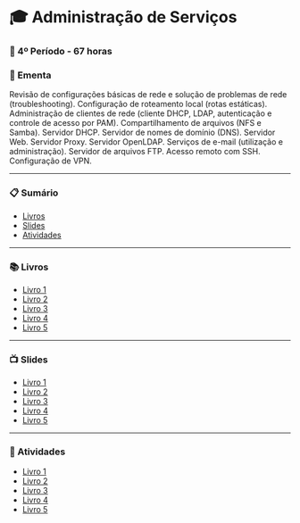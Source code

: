
# :mortar_board: Administração de Serviços
### :date: 4º Período - 67 horas

### :scroll: Ementa

Revisão de configurações básicas de rede e solução de problemas de rede (troubleshooting). Configuração de roteamento local (rotas estáticas). Administração de clientes de rede (cliente DHCP, LDAP, autenticação e controle de acesso por PAM). Compartilhamento de arquivos (NFS e Samba). Servidor DHCP. Servidor de nomes de domínio (DNS). Servidor Web. Servidor Proxy. Servidor OpenLDAP. Serviços de e-mail (utilização e administração). Servidor de arquivos FTP. Acesso remoto com SSH. Configuração de VPN.

---

### :clipboard: Sumário

- [Livros](#books-livros)
- [Slides](#tv-slides)
- [Atividades](#pencil-atividades)

---

### :books: Livros

- [Livro 1]()
- [Livro 2]()
- [Livro 3]()
- [Livro 4]()
- [Livro 5]()

---

### :tv: Slides

- [Livro 1]()
- [Livro 2]()
- [Livro 3]()
- [Livro 4]()
- [Livro 5]()

---

### :pencil: Atividades

- [Livro 1]()
- [Livro 2]()
- [Livro 3]()
- [Livro 4]()
- [Livro 5]()

